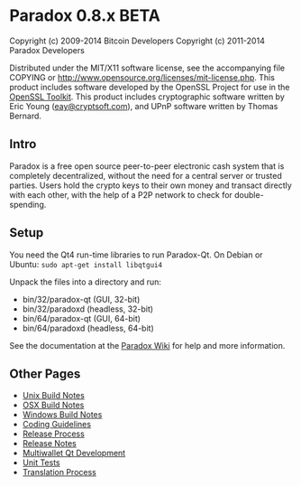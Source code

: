 Paradox 0.8.x BETA
====================

Copyright (c) 2009-2014 Bitcoin Developers
Copyright (c) 2011-2014 Paradox Developers

Distributed under the MIT/X11 software license, see the accompanying
file COPYING or http://www.opensource.org/licenses/mit-license.php.
This product includes software developed by the OpenSSL Project for use in the [OpenSSL Toolkit](http://www.openssl.org/). This product includes
cryptographic software written by Eric Young ([eay@cryptsoft.com](mailto:eay@cryptsoft.com)), and UPnP software written by Thomas Bernard.


Intro
---------------------
Paradox is a free open source peer-to-peer electronic cash system that is
completely decentralized, without the need for a central server or trusted
parties.  Users hold the crypto keys to their own money and transact directly
with each other, with the help of a P2P network to check for double-spending.


Setup
---------------------
You need the Qt4 run-time libraries to run Paradox-Qt. On Debian or Ubuntu:
	`sudo apt-get install libqtgui4`

Unpack the files into a directory and run:

- bin/32/paradox-qt (GUI, 32-bit)
- bin/32/paradoxd (headless, 32-bit)
- bin/64/paradox-qt (GUI, 64-bit)
- bin/64/paradoxd (headless, 64-bit)

See the documentation at the [Paradox Wiki](http://paradox.info)
for help and more information.


Other Pages
---------------------
- [Unix Build Notes](build-unix.md)
- [OSX Build Notes](build-osx.md)
- [Windows Build Notes](build-msw.md)
- [Coding Guidelines](coding.md)
- [Release Process](release-process.md)
- [Release Notes](release-notes.md)
- [Multiwallet Qt Development](multiwallet-qt.md)
- [Unit Tests](unit-tests.md)
- [Translation Process](translation_process.md)
